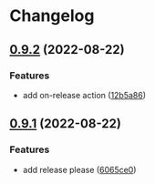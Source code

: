 # Changelog

## [0.9.2](https://github.com/axross/poker/compare/v0.9.1...v0.9.2) (2022-08-22)


### Features

* add on-release action ([12b5a86](https://github.com/axross/poker/commit/12b5a86835e3077ddaf38b68ad4018ad8e774837))

## [0.9.1](https://github.com/axross/poker/compare/v0.9.0...v0.9.1) (2022-08-22)


### Features

* add release please ([6065ce0](https://github.com/axross/poker/commit/6065ce0f9705abb894e4f9dac8bd00f055c84050))
